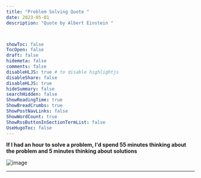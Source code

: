 ```yaml
---
title: "Problem Solving Quote "
date: 2023-05-01
description: "Quote by Albert Einstein "



showToc: false
TocOpen: false
draft: false
hidemeta: false
comments: false
disableHLJS: true # to disable highlightjs
disableShare: false
disableHLJS: true
hideSummary: false
searchHidden: false
ShowReadingTime: true
ShowBreadCrumbs: true
ShowPostNavLinks: false
ShowWordCount: true
ShowRssButtonInSectionTermList: false
UseHugoToc: false
---
```

**If I had an hour to solve a problem, I'd spend 55 minutes thinking about the problem and 5 minutes thinking about solutions**

![image](https://encrypted-tbn0.gstatic.com/images?q=tbn:ANd9GcQ9O1E3G2sDDMojDmMvMX2h9EloPdjg3o9k-A&usqp=CAU)

---
